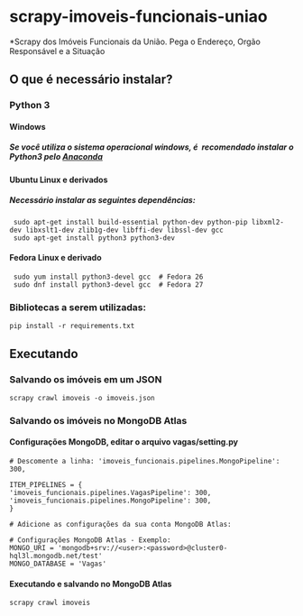 # scrapy-imoveis-funcionais-uniao
*Scrapy dos Imóveis Funcionais da União. Pega o Endereço, Orgão Responsável e a Situação

## O que é necessário instalar?
### Python 3
#### Windows
##### Se você utiliza o sistema operacional windows, é  recomendado instalar o Python3 pelo [Anaconda](https://www.anaconda.com/download/) 

#### Ubuntu Linux e derivados
##### Necessário instalar as seguintes dependências:
     sudo apt-get install build-essential python-dev python-pip libxml2-dev libxslt1-dev zlib1g-dev libffi-dev libssl-dev gcc
     sudo apt-get install python3 python3-dev
     
#### Fedora Linux e derivado
     sudo yum install python3-devel gcc  # Fedora 26
     sudo dnf install python3-devel gcc  # Fedora 27
  
### Bibliotecas a serem utilizadas:

    pip install -r requirements.txt

## Executando
### Salvando os imóveis em um JSON

    scrapy crawl imoveis -o imoveis.json
    
### Salvando os imóveis no MongoDB Atlas
#### Configurações MongoDB, editar o arquivo vagas/setting.py 
    # Descomente a linha: 'imoveis_funcionais.pipelines.MongoPipeline': 300,
    
    ITEM_PIPELINES = {
    'imoveis_funcionais.pipelines.VagasPipeline': 300,
    'imoveis_funcionais.pipelines.MongoPipeline': 300,
    }
    
    # Adicione as configurações da sua conta MongoDB Atlas:
    
    # Configurações MongoDB Atlas - Exemplo:
    MONGO_URI = 'mongodb+srv://<user>:<password>@cluster0-hql3l.mongodb.net/test'
    MONGO_DATABASE = 'Vagas'
    
#### Executando e salvando no MongoDB Atlas
    scrapy crawl imoveis
